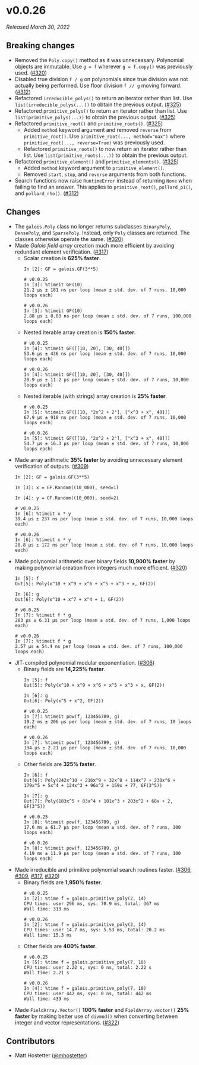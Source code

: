 # v0.0.26

*Released March 30, 2022*

## Breaking changes

- Removed the `Poly.copy()` method as it was unnecessary. Polynomial objects are immutable. Use `g = f` wherever `g = f.copy()` was previously used. ([#320](https://github.com/mhostetter/galois/pull/320))
- Disabled true division `f / g` on polynomials since true division was not actually being performed. Use floor division `f // g` moving forward. ([#312](https://github.com/mhostetter/galois/pull/312))
- Refactored `irreducible_polys()` to return an iterator rather than list. Use `list(irreducible_polys(...))` to obtain the previous output. ([#325](https://github.com/mhostetter/galois/pull/325))
- Refactored `primitive_polys()` to return an iterator rather than list. Use `list(primitive_polys(...))` to obtain the previous output. ([#325](https://github.com/mhostetter/galois/pull/325))
- Refactored `primitive_root()` and `primitive_roots()`. ([#325](https://github.com/mhostetter/galois/pull/325))
    - Added `method` keyword argument and removed `reverse` from `primitive_root()`. Use `primitive_root(..., method="max")` where `primitive_root(..., reverse=True)` was previously used.
    - Refactored `primitive_roots()` to now return an iterator rather than list. Use `list(primitive_roots(...))` to obtain the previous output.
- Refactored `primitive_element()` and `primitive_elements()`. ([#325](https://github.com/mhostetter/galois/pull/325))
    - Added `method` keyword argument to `primitive_element()`.
    - Removed `start`, `stop`, and `reverse` arguments from both functions.
- Search functions now raise `RuntimeError` instead of returning `None` when failing to find an answer. This applies to `primitive_root()`, `pollard_p1()`, and `pollard_rho()`. ([#312](https://github.com/mhostetter/galois/pull/312))

## Changes

- The `galois.Poly` class no longer returns subclasses `BinaryPoly`, `DensePoly`, and `SparsePoly`. Instead, only `Poly` classes are returned. The classes otherwise operate the same. ([#320](https://github.com/mhostetter/galois/pull/320))
- Made *Galois field array* creation much more efficient by avoiding redundant element verification. ([#317](https://github.com/mhostetter/galois/pull/317))
    - Scalar creation is **625% faster**.
        ```ipython
        In [2]: GF = galois.GF(3**5)

        # v0.0.25
        In [3]: %timeit GF(10)
        21.2 µs ± 181 ns per loop (mean ± std. dev. of 7 runs, 10,000 loops each)

        # v0.0.26
        In [3]: %timeit GF(10)
        2.88 µs ± 8.03 ns per loop (mean ± std. dev. of 7 runs, 100,000 loops each)
        ```
    - Nested iterable array creation is **150% faster**.
        ```ipython
        # v0.0.25
        In [4]: %timeit GF([[10, 20], [30, 40]])
        53.6 µs ± 436 ns per loop (mean ± std. dev. of 7 runs, 10,000 loops each)

        # v0.0.26
        In [4]: %timeit GF([[10, 20], [30, 40]])
        20.9 µs ± 11.2 µs per loop (mean ± std. dev. of 7 runs, 10,000 loops each)
        ```
    - Nested iterable (with strings) array creation is **25% faster**.
        ```ipython
        # v0.0.25
        In [5]: %timeit GF([[10, "2x^2 + 2"], ["x^3 + x", 40]])
        67.9 µs ± 910 ns per loop (mean ± std. dev. of 7 runs, 10,000 loops each)

        # v0.0.26
        In [5]: %timeit GF([[10, "2x^2 + 2"], ["x^3 + x", 40]])
        54.7 µs ± 16.3 µs per loop (mean ± std. dev. of 7 runs, 10,000 loops each)
        ```
- Made array arithmetic **35% faster** by avoiding unnecessary element verification of outputs. ([#309](https://github.com/mhostetter/galois/pull/309))
    ```ipython
    In [2]: GF = galois.GF(3**5)

    In [3]: x = GF.Random((10_000), seed=1)

    In [4]: y = GF.Random((10_000), seed=2)

    # v0.0.25
    In [6]: %timeit x * y
    39.4 µs ± 237 ns per loop (mean ± std. dev. of 7 runs, 10,000 loops each)

    # v0.0.26
    In [6]: %timeit x * y
    28.8 µs ± 172 ns per loop (mean ± std. dev. of 7 runs, 10,000 loops each)
    ```
- Made polynomial arithmetic over binary fields **10,900% faster** by making polynomial creation from integers much more efficient. ([#320](https://github.com/mhostetter/galois/pull/320))
    ```ipython
    In [5]: f
    Out[5]: Poly(x^10 + x^9 + x^6 + x^5 + x^3 + x, GF(2))

    In [6]: g
    Out[6]: Poly(x^10 + x^7 + x^4 + 1, GF(2))

    # v0.0.25
    In [7]: %timeit f * g
    283 µs ± 6.31 µs per loop (mean ± std. dev. of 7 runs, 1,000 loops each)

    # v0.0.26
    In [7]: %timeit f * g
    2.57 µs ± 54.4 ns per loop (mean ± std. dev. of 7 runs, 100,000 loops each)
    ```
- JIT-compiled polynomial modular exponentiation. ([#306](https://github.com/mhostetter/galois/pull/306))
    - Binary fields are **14,225% faster**.
        ```ipython
        In [5]: f
        Out[5]: Poly(x^10 + x^9 + x^6 + x^5 + x^3 + x, GF(2))

        In [6]: g
        Out[6]: Poly(x^5 + x^2, GF(2))

        # v0.0.25
        In [7]: %timeit pow(f, 123456789, g)
        19.2 ms ± 206 µs per loop (mean ± std. dev. of 7 runs, 10 loops each)

        # v0.0.26
        In [7]: %timeit pow(f, 123456789, g)
        134 µs ± 2.21 µs per loop (mean ± std. dev. of 7 runs, 10,000 loops each)
        ```
    - Other fields are **325% faster**.
        ```ipython
        In [6]: f
        Out[6]: Poly(242x^10 + 216x^9 + 32x^8 + 114x^7 + 230x^6 + 179x^5 + 5x^4 + 124x^3 + 96x^2 + 159x + 77, GF(3^5))

        In [7]: g
        Out[7]: Poly(183x^5 + 83x^4 + 101x^3 + 203x^2 + 68x + 2, GF(3^5))

        # v0.0.25
        In [8]: %timeit pow(f, 123456789, g)
        17.6 ms ± 61.7 µs per loop (mean ± std. dev. of 7 runs, 100 loops each)

        # v0.0.26
        In [8]: %timeit pow(f, 123456789, g)
        4.19 ms ± 11.9 µs per loop (mean ± std. dev. of 7 runs, 100 loops each)
        ```
- Made irreducible and primitive polynomial search routines faster. ([#306](https://github.com/mhostetter/galois/pull/306), [#309](https://github.com/mhostetter/galois/pull/309), [#317](https://github.com/mhostetter/galois/pull/317), [#320](https://github.com/mhostetter/galois/pull/320))
    - Binary fields are **1,950% faster**.
        ```ipython
        # v0.0.25
        In [2]: %time f = galois.primitive_poly(2, 14)
        CPU times: user 296 ms, sys: 70.9 ms, total: 367 ms
        Wall time: 313 ms

        # v0.0.26
        In [2]: %time f = galois.primitive_poly(2, 14)
        CPU times: user 14.7 ms, sys: 5.53 ms, total: 20.2 ms
        Wall time: 15.3 ms
        ```
    - Other fields are **400% faster**.
        ```ipython
        # v0.0.25
        In [5]: %time f = galois.primitive_poly(7, 10)
        CPU times: user 2.22 s, sys: 0 ns, total: 2.22 s
        Wall time: 2.21 s

        # v0.0.26
        In [4]: %time f = galois.primitive_poly(7, 10)
        CPU times: user 442 ms, sys: 0 ns, total: 442 ms
        Wall time: 439 ms
        ```
- Made `FieldArray.Vector()` **100% faster** and `FieldArray.vector()` **25% faster** by making better use of `divmod()` when converting between integer and vector representations. ([#322](https://github.com/mhostetter/galois/pull/322))

## Contributors

- Matt Hostetter ([@mhostetter](https://github.com/mhostetter))

